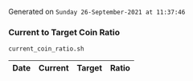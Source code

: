 Generated on `Sunday 26-September-2021 at 11:37:46`

### Current to Target Coin Ratio
`current_coin_ratio.sh`

Date|Current|Target|Ratio
---|---|---|---
